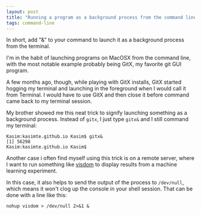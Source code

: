 ```yaml
---
layout: post
title: "Running a program as a background process from the command line"
tags: command-line
---
```


In short, add "&" to your command to launch it as a background process
from the terminal.

I'm in the habit of launching programs on MacOSX from the command
line, with the most notable example probably being GitX, my favorite
git GUI program.

A few months ago, though, while playing with GitX installs, GitX
started hogging my terminal and launching in the foreground when I
would call it from Terminal. I would have to use GitX and then close
it before command came back to my terminal session.

My brother showed me this neat trick to signify launching something as
a background process. Instead of `gitx`, I just type `gitx&` and I
still command my terminal:

```
Kasim:kasimte.github.io Kasim$ gitx&
[1] 56298
Kasim:kasimte.github.io Kasim$ 
```

Another case i often find myself using this trick is on a remote
server, where I want to run something like [visdom](https://github.com/facebookresearch/visdom/) to display
results from a machine learning experiment.

In this case, it also helps to send the output of the process to
`/dev/null`, which means it won't clog up the console in your shell
session. That can be done with a line like this:

```
nohup visdom > /dev/null 2>&1 &
```
